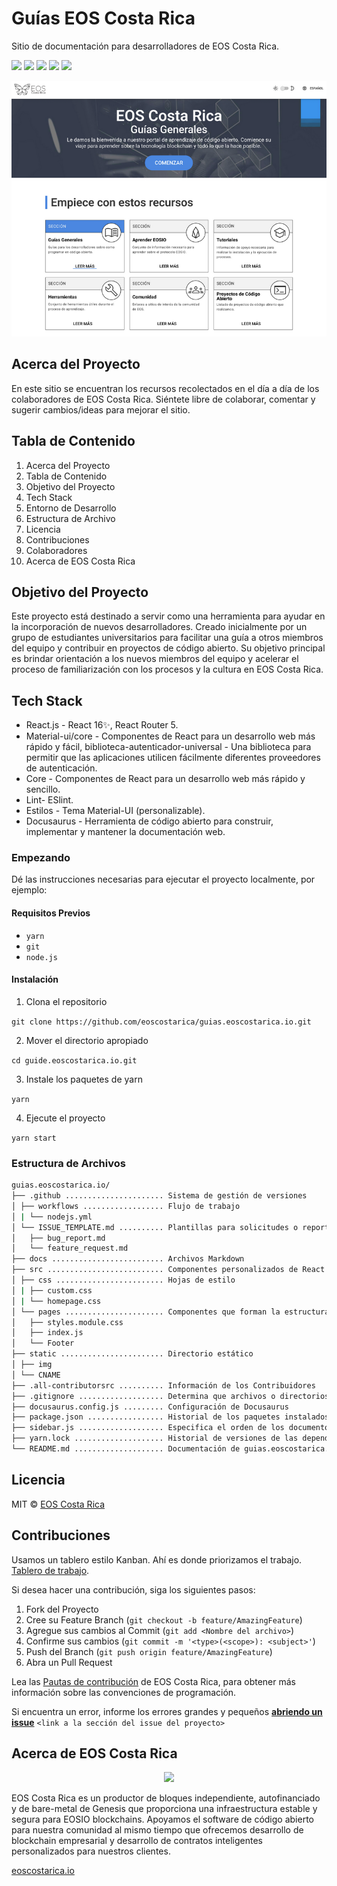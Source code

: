 # Guías EOS Costa Rica
Sitio de documentación para desarrolladores de EOS Costa Rica.

![](https://img.shields.io/github/license/eoscostarica/guias.eoscostarica.io) ![](https://img.shields.io/badge/code%20style-standard-brightgreen.svg) ![](https://img.shields.io/badge/%E2%9C%93-collaborative_etiquette-brightgreen.svg) ![](https://img.shields.io/twitter/follow/eoscostarica.svg?style=social&logo=twitter) ![](https://img.shields.io/github/forks/eoscostarica/guias.eoscostarica.io?style=social)

![Guide front page](static/img/guide-page.png)

## Acerca del Proyecto

En este sitio se encuentran los recursos recolectados en el día a día de los colaboradores de EOS Costa Rica. Siéntete libre de colaborar, comentar y sugerir cambios/ideas para mejorar el sitio.

## Tabla de Contenido

1. Acerca del Proyecto
2. Tabla de Contenido
3. Objetivo del Proyecto
4. Tech Stack
5. Entorno de Desarrollo
6. Estructura de Archivo
7. Licencia
8. Contribuciones
9. Colaboradores
10. Acerca de EOS Costa Rica

## Objetivo del Proyecto

Este proyecto está destinado a servir como una herramienta para ayudar en la incorporación de nuevos desarrolladores. Creado inicialmente por un grupo de estudiantes universitarios para facilitar una guía a otros miembros del equipo y contribuir en proyectos de código abierto. Su objetivo principal es brindar orientación a los nuevos miembros del equipo y acelerar el proceso de familiarización con los procesos y la cultura en EOS Costa Rica.


## Tech Stack
- React.js - React 16✨, React Router 5.
- Material-ui/core - Componentes de React para un desarrollo web más rápido y fácil, biblioteca-autenticador-universal - Una biblioteca para permitir que las aplicaciones utilicen fácilmente diferentes proveedores de autenticación.
- Core - Componentes de React para un desarrollo web más rápido y sencillo.
- Lint- ESlint.
- Estilos - Tema Material-UI (personalizable).
- Docusaurus - Herramienta de código abierto para construir, implementar y mantener la documentación web.

### Empezando

Dé las instrucciones necesarias para ejecutar el proyecto localmente, por ejemplo:

#### **Requisitos Previos**

- `yarn`
- `git`
- `node.js`

#### **Instalación**

1. Clona el repositorio

  `
  git clone https://github.com/eoscostarica/guias.eoscostarica.io.git
  `

2. Mover el directorio apropiado

  `
  cd guide.eoscostarica.io.git
  `

3. Instale los paquetes de yarn

  `
  yarn
  `

4. Ejecute el proyecto

  `
  yarn start
  `

### Estructura de Archivos

```sh
guias.eoscostarica.io/
├── .github ...................... Sistema de gestión de versiones
│ ├── workflows .................. Flujo de trabajo 
│ | └── nodejs.yml 
│ └── ISSUE_TEMPLATE.md .......... Plantillas para solicitudes o reportar problemas
│   ├── bug_report.md 
│   └── feature_request.md
├── docs ......................... Archivos Markdown
├── src .......................... Componentes personalizados de React  
│ ├── css ........................ Hojas de estilo
│ | ├── custom.css
│ | └── homepage.css
│ └── pages ...................... Componentes que forman la estructura principal de la página web
│ 	├── styles.module.css
│   ├── index.js
│   └── Footer
├── static ....................... Directorio estático
│ ├── img
│ └── CNAME
├── .all-contributorsrc .......... Información de los Contribuidores 
├── .gitignore ................... Determina que archivos o directorios no deben subirse a Git 
├── docusaurus.config.js ......... Configuración de Docusaurus
├── package.json ................. Historial de los paquetes instalados y optimización de dependencias
├── sidebar.js ................... Especifica el orden de los documentos en la navegación lateral 
├── yarn.lock .................... Historial de versiones de las dependencias
└── README.md .................... Documentación de guias.eoscostarica.io
```

## Licencia

MIT © [EOS Costa Rica](https://eoscostarica.io)

## Contribuciones 

Usamos un tablero estilo Kanban. Ahí es donde priorizamos el trabajo. [Tablero de trabajo](https://github.com/orgs/eoscostarica/projects/2).


Si desea hacer una contribución, siga los siguientes pasos:

1. Fork del Proyecto
2. Cree su Feature Branch (`git checkout -b feature/AmazingFeature`)
3. Agregue sus cambios al Commit (`git add <Nombre del archivo>`)
4. Confirme sus cambios (`git commit -m '<type>(<scope>): <subject>'`)
5. Push del Branch (`git push origin feature/AmazingFeature`)
6. Abra un Pull Request

Lea las [Pautas de contribución](https://guias.eoscostarica.io/docs/pautas-para-codigo-abierto) de EOS Costa Rica, para obtener más información sobre las convenciones de programación.

Si encuentra un error, informe los errores grandes y pequeños [**abriendo un issue**](https://github.com/eoscostarica/guias.eoscostarica.io/issues/new/choose) `<link a la sección del issue del proyecto>`

## Acerca de EOS Costa Rica

<p align="center">
	<a href="https://eoscostarica.io/">
		<img src="https://raw.githubusercontent.com/eoscostarica/design-assets/master/logos/eosCR/fullColor-horizontal-transparent-white.png"
		width="400px" >
	</a>
</p>

EOS Costa Rica es un productor de bloques independiente, autofinanciado y de bare-metal de Genesis que proporciona una infraestructura estable y segura para EOSIO blockchains. Apoyamos el software de código abierto para nuestra comunidad al mismo tiempo que ofrecemos desarrollo de blockchain empresarial y desarrollo de contratos inteligentes personalizados para nuestros clientes.

[eoscostarica.io](https://eoscostarica.io/)
